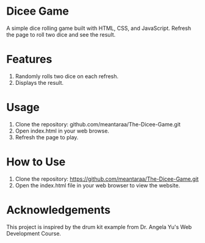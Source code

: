 # Dicee Game
A simple dice rolling game built with HTML, CSS, and JavaScript. Refresh the page to roll two dice and see the result.

# Features
1. Randomly rolls two dice on each refresh.
2. Displays the result.

# Usage
1. Clone the repository: github.com/meantaraa/The-Dicee-Game.git
2. Open index.html in your web browse.
3. Refresh the page to play.

# How to Use
1. Clone the repository: https://github.com/meantaraa/The-Dicee-Game.git
2. Open the index.html file in your web browser to view the website.

# Acknowledgements
This project is inspired by the drum kit example from Dr. Angela Yu's Web Development Course.
